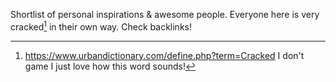 Shortlist of personal inspirations & awesome people. Everyone here is very cracked[^1] in their own way. Check backlinks!

[^1]: https://www.urbandictionary.com/define.php?term=Cracked I don't game I just love how this word sounds!

